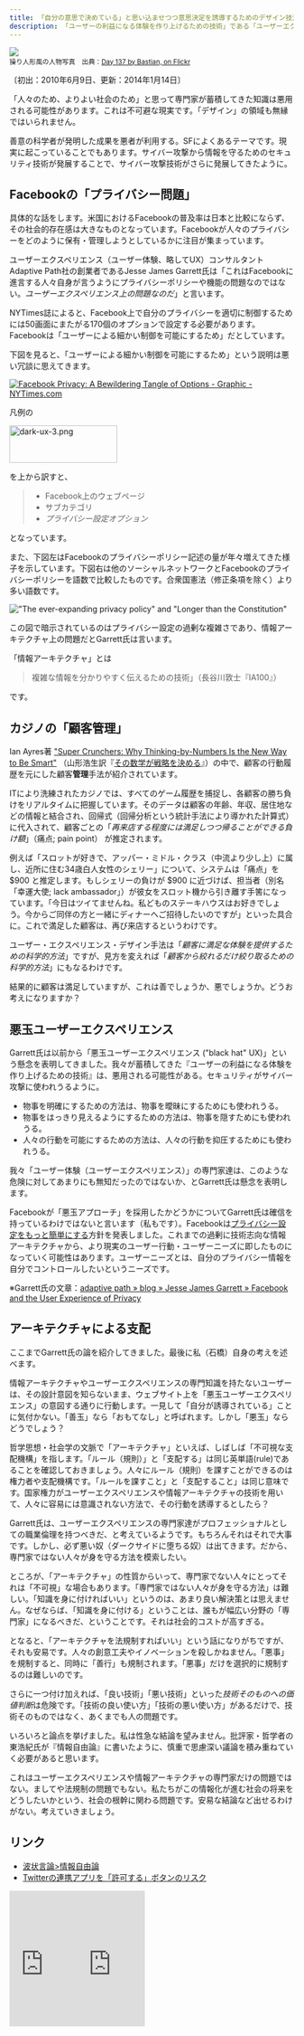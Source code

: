 ```yaml
---
title: 「自分の意思で決めている」と思い込ませつつ意思決定を誘導するためのデザイン技法とその悪用
description: 「ユーザーの利益になる体験を作り上げるための技術」である「ユーザーエクスペリエンスデザイン」は、「ユーザーに不利益を与えながら、不利益だと感じさせないための技術」に悪用することができる。デザイナの職業倫理が問われなければならない。
---
```


![](/images/posts/blog/2010-06-09-black-hat-design/marionette.jpg)  
<small>操り人形風の人物写真　出典：[Day 137 by Bastian, on Flickr](https://www.flickr.com/photos/bneumann/3196904749)</small>

〔初出：2010年6月9日、更新：2014年1月14日〕

「人々のため、よりよい社会のため」と思って専門家が蓄積してきた知識は悪用される可能性があります。これは不可避な現実です。「デザイン」の領域も無縁ではいられません。

善意の科学者が発明した成果を悪者が利用する。SFによくあるテーマです。現実に起こっていることでもあります。サイバー攻撃から情報を守るためのセキュリティ技術が発展することで、サイバー攻撃技術がさらに発展してきたように。

## Facebookの「プライバシー問題」

具体的な話をします。米国におけるFacebookの普及率は日本と比較にならず、その社会的存在感は大きなものとなっています。Facebookが人々のプライバシーをどのように保有・管理しようとしているかに注目が集まっています。

ユーザーエクスペリエンス（ユーザー体験、略してUX）コンサルタントAdaptive Path社の創業者であるJesse James Garrett氏は「これはFacebookに進言する人々自身が言うようにプライバシーポリシーや機能の問題なのではない。*ユーザーエクスペリエンス上の問題なのだ*」と言います。

NYTimes誌によると、Facebook上で自分のプライバシーを適切に制御するためには50画面にまたがる170個のオプションで設定する必要があります。Facebookは「ユーザーによる細かい制御を可能にするため」だとしています。

下図を見ると、「ユーザーによる細かい制御を可能にするため」という説明は悪い冗談に思えてきます。

[![Facebook Privacy: A Bewildering Tangle of Options - Graphic - NYTimes.com](/images/posts/blog/2010-06-09-black-hat-design/dark-ux-1.jpg)](http://www.nytimes.com/interactive/2010/05/12/business/facebook-privacy.html)

凡例の

<img src="http://zerobase.jp/blog/images/dark-ux-3.png" alt="dark-ux-3.png" height="66" width="191" />

を上から訳すと、

> - Facebook上のウェブページ
> - サブカテゴリ
> - *プライバシー設定オプション*

となっています。

また、下図左はFacebookのプライバシーポリシー記述の量が年々増えてきた様子を示しています。下図右は他のソーシャルネットワークとFacebookのプライバシーポリシーを語数で比較したものです。合衆国憲法（修正条項を除く）より多い語数です。

!["The ever-expanding privacy policy" and "Longer than the Constitution"](/images/posts/blog/2010-06-09-black-hat-design/dark-ux-2.gif)

この図で暗示されているのはプライバシー設定の過剰な複雑さであり、情報アーキテクチャ上の問題だとGarrett氏は言います。

「情報アーキテクチャ」とは

> 複雑な情報を分かりやすく伝えるための技術」（長谷川敦士『IA100』）

です。

## カジノの「顧客管理」

Ian Ayres著 ["Super Crunchers: Why Thinking-by-Numbers Is the New Way to Be Smart"](http://www.amazon.co.jp/gp/product/0553805401/ref=as_li_ss_tl?ie=UTF8&amp;tag=hidetoi-22&amp;linkCode=as2&amp;camp=247&amp;creative=7399&amp;creativeASIN=0553805401) （山形浩生訳『[その数学が戦略を決める](http://www.amazon.co.jp/gp/product/416765170X/ref=as_li_ss_tl?ie=UTF8&amp;tag=hidetoi-22&amp;linkCode=as2&amp;camp=247&amp;creative=7399&amp;creativeASIN=416765170X)』）の中で、顧客の行動履歴を元にした顧客**管理**手法が紹介されています。

ITにより洗練されたカジノでは、すべてのゲーム履歴を捕捉し、各顧客の勝ち負けをリアルタイムに把握しています。そのデータは顧客の年齢、年収、居住地などの情報と結合され、回帰式（回帰分析という統計手法により導かれた計算式）に代入されて、顧客ごとの「*再来店する程度には満足しつつ帰ることができる負け額*」（痛点; pain point） が推定されます。

例えば「スロットが好きで、アッパー・ミドル・クラス（中流より少し上）に属し、近所に住む34歳白人女性のシェリー」について、システムは「痛点」を $900 と推定します。もしシェリーの負けが $900 に近づけば、担当者（別名「幸運大使; lack ambassador」）が彼女をスロット機から引き離す手筈になっています。「今日はツイてませんね。私どものステーキハウスはお好きでしょう。今からご同伴の方と一緒にディナーへご招待したいのですが」といった具合に。これで満足した顧客は、再び来店するというわけです。

ユーザー・エクスペリエンス・デザイン手法は「*顧客に満足な体験を提供するための科学的方法*」ですが、見方を変えれば「*顧客から絞れるだけ絞り取るための科学的方法*」にもなるわけです。

結果的に顧客は満足していますが、これは善でしょうか、悪でしょうか。どうお考えになりますか？

## 悪玉ユーザーエクスペリエンス

Garrett氏は以前から「悪玉ユーザーエクスペリエンス ("black hat" UX)」という懸念を表明してきました。我々が蓄積してきた『ユーザーの利益になる体験を作り上げるための技術』は、悪用される可能性がある。セキュリティがサイバー攻撃に使われうるように。

- 物事を明確にするための方法は、物事を曖昧にするためにも使われうる。
- 物事をはっきり見えるようにするための方法は、物事を隠すためにも使われうる。
- 人々の行動を可能にするための方法は、人々の行動を抑圧するためにも使われうる。

我々「ユーザー体験（ユーザーエクスペリエンス）」の専門家達は、このような危険に対してあまりにも無知だったのではないか、とGarrett氏は懸念を表明します。

Facebookが「悪玉アプローチ」を採用したかどうかについてGarrett氏は確信を持っているわけではないと言います（私もです）。Facebookは<a href="http://blog.facebook.com/blog.php?post=391922327130">プライバシー設定をもっと簡単にする</a>方針を発表しました。これまでの過剰に技術志向な情報アーキテクチャから、より現実のユーザー行動・ユーザーニーズに即したものになっていく可能性はあります。ユーザーニーズとは、自分のプライバシー情報を自分でコントロールしたいというニーズです。

※Garrett氏の文章：<a href="http://www.adaptivepath.com/blog/2010/06/03/facebook-and-the-user-experience-of-privacy/">adaptive path » blog » Jesse James Garrett » Facebook and the User Experience of Privacy</a>

## アーキテクチャによる支配

ここまでGarrett氏の論を紹介してきました。最後に私（石橋）自身の考えを述べます。

情報アーキテクチャやユーザーエクスペリエンスの専門知識を持たないユーザーは、その設計意図を知らないまま、ウェブサイト上を「悪玉ユーザーエクスペリエンス」の意図する通りに行動します。一見して「自分が誘導されている」ことに気付かない。「善玉」なら「おもてなし」と呼ばれます。しかし「悪玉」ならどうでしょう？

哲学思想・社会学の文脈で「アーキテクチャ」といえば、しばしば「不可視な支配機構」を指します。「ルール（規則）」と「支配する」は同じ英単語(rule)であることを確認しておきましょう。人々にルール（規則）を課すことができるのは権力者や支配機構です。「ルールを課すこと」と「支配すること」は同じ意味です。国家権力がユーザーエクスペリエンスや情報アーキテクチャの技術を用いて、人々に容易には意識されない方法で、その行動を誘導するとしたら？

Garrett氏は、ユーザーエクスペリエンスの専門家達がプロフェッショナルとしての職業倫理を持つべきだ、と考えているようです。もちろんそれはそれで大事です。しかし、必ず悪い奴（ダークサイドに堕ちる奴）は出てきます。だから、専門家ではない人々が身を守る方法を模索したい。

ところが、「アーキテクチャ」の性質からいって、専門家でない人々にとってそれは「不可視」な場合もあります。「専門家ではない人々が身を守る方法」は難しい。「知識を身に付ければいい」というのは、あまり良い解決策とは思えません。なぜならば、「知識を身に付ける」ということは、誰もが幅広い分野の「専門家」になるべきだ、ということです。それは社会的コストが高すぎる。

となると、「アーキテクチャを法規制すればいい」という話になりがちですが、それも安易です。人々の創意工夫やイノベーションを殺しかねません。「悪事」を規制すると、同時に「善行」も規制されます。「悪事」だけを選択的に規制するのは難しいのです。

さらに一つ付け加えれば、「良い技術」「悪い技術」といった*技術そのものへの価値判断*は危険です。「技術の良い使い方」「技術の悪い使い方」があるだけで、技術そのものではなく、あくまでも人の問題です。

いろいろと論点を挙げました。私は性急な結論を望みません。批評家・哲学者の東浩紀氏が『情報自由論』に書いたように、慎重で思慮深い議論を積み重ねていく必要があると思います。

これはユーザーエクスペリエンスや情報アーキテクチャの専門家だけの問題ではない。ましてや法規制の問題でもない。私たちがこの情報化が進む社会の将来をどうしたいかという、社会の根幹に関わる問題です。安易な結論など出せるわけがない。考えていきましょう。

## リンク

- <a href="http://www.hajou.org/infoliberalism/">波状言論&gt;情報自由論</a>
- <a href="http://zerobase.jp/blog/2010/06/twitterdm.html">Twitterの連携アプリを「許可する」ボタンのリスク</a>

<iframe src="http://rcm-jp.amazon.co.jp/e/cm?lt1=_blank&amp;bc1=000000&amp;IS2=1&amp;bg1=FFFFFF&amp;fc1=000000&amp;lc1=0000FF&amp;t=hidetoi-22&amp;o=9&amp;p=8&amp;l=as1&amp;m=amazon&amp;f=ifr&amp;md=1X69VDGQCMF7Z30FM082&amp;asins=4861005779" style="width: 120px; height: 240px;" marginwidth="0" marginheight="0" frameborder="0" scrolling="no"></iframe><iframe src="http://rcm-jp.amazon.co.jp/e/cm?lt1=_blank&amp;bc1=000000&amp;IS2=1&amp;bg1=FFFFFF&amp;fc1=000000&amp;lc1=0000FF&amp;t=hidetoi-22&amp;o=9&amp;p=8&amp;l=as1&amp;m=amazon&amp;f=ifr&amp;md=1X69VDGQCMF7Z30FM082&amp;asins=4140093447" style="width: 120px; height: 240px;" marginwidth="0" marginheight="0" frameborder="0" scrolling="no"></iframe>